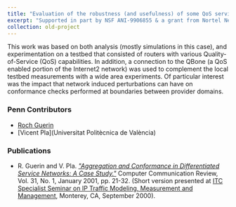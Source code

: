 ```yaml
---
title: "Evaluation of the robustness (and usefulness) of some QoS services"
excerpt: "Supported in part by NSF ANI-9906855 & a grant from Nortel Networks"
collection: old-project
---
```


This work was based on both analysis (mostly simulations in this case), and experimentation on a testbed that consisted of routers with various Quality-of-Service (QoS) capabilities. 
In addition, a connection to the QBone (a QoS enabled portion of the Internet2 network) was used to complement the local testbed measurements with a wide area experiments. 
Of particular interest was the impact that network induced perturbations can have on conformance checks performed at boundaries between provider domains.    

### Penn Contributors

* [Roch Guerin](https://www.cse.wustl.edu/~guerin/) 
* [Vicent Pla](Universitat Politècnica de València) 

### Publications

* R. Guerin and V. Pla. [*"Aggregation and Conformance in Differentiated Service Networks: A Case Study."*](http://repository.upenn.edu/ese_papers/76) Computer Communication Review, Vol. 31, No. 1, January 2001, pp. 21-32. 
(Short version presented at [ITC Specialist Seminar on IP Traffic Modeling, Measurement and Management](http://www.i-teletraffic.org/default.php?page=specialist_seminar), Monterey, CA, September 2000).

